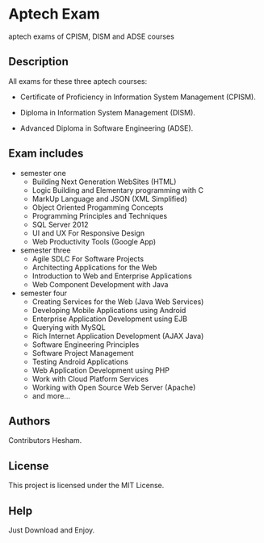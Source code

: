 # Aptech Exam
 aptech exams of CPISM, DISM and ADSE courses

## Description

All exams for these three aptech courses:

* Certificate of Proficiency in Information System Management (CPISM).

* Diploma in Information System Management (DISM).

* Advanced Diploma in Software Engineering (ADSE).

## Exam includes

* semester one
    * Building Next Generation WebSites (HTML)
    * Logic Building and Elementary programming with C
    * MarkUp Language and JSON (XML Simplified)
    * Object Oriented Progamming Concepts
    * Programming Principles and Techniques
    * SQL Server 2012
    * UI and UX For Responsive Design
    * Web Productivity Tools (Google App)
* semester three
    * Agile SDLC For Software Projects
    * Architecting Applications for the Web
    * Introduction to Web and Enterprise Applications
    * Web Component Development with Java
* semester four
    * Creating Services for the Web (Java Web Services)
    * Developing Mobile Applications using Android
    * Enterprise Application Development using EJB
    * Querying with MySQL
    * Rich Internet Application Development (AJAX Java)
    * Software Engineering Principles
    * Software Project Management
    * Testing Android Applications
    * Web Application Development using PHP
    * Work with Cloud Platform Services
    * Working with Open Source Web Server (Apache)
    * and more...

## Authors

Contributors Hesham.

## License

This project is licensed under the MIT License.

## Help

Just Download and Enjoy.


